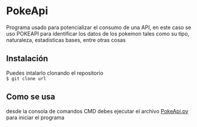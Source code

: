 # PokeApi
Programa usado para potencializar el consumo de una API, en este caso se uso POKEAPI para identificar los datos de los pokemon tales como su tipo, naturaleza, estadisticas bases, entre otras cosas

## Instalación
Puedes intalarlo clonando el repositorio  
```$ git clone url ```

## Como se usa
desde la consola de comandos CMD debes ejecutar el archivo [PokeApi.py](./PokeApi.py) para iniciar el programa
